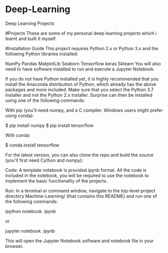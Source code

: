# Deep-Learning
Deep Learning Projects

#Projects
These are some of my personal deep learning projects which i learnt and built it myself.


#Installation Guide
This project requires Python 2.x or Python 3.x and the following Python libraries installed:

NumPy
Pandas
MatplotLib
Seaborn
Tensorflow
keras
Sklearn
You will also need to have software installed to run and execute a Jupyter Notebook.

If you do not have Python installed yet, it is highly recommended that you install the Anaconda distribution of Python, which already has the above packages and more included. Make sure that you select the Python 3.7 installer and not the Python 2.x installer. Surprise can then be installed using one of the following commands:

With pip (you'll need numpy, and a C compiler. Windows users might prefer using conda):

$ pip install numpy $ pip install tensorflow

With conda:

$ conda install tensorflow

For the latest version, you can also clone the repo and build the source (you'll first need Cython and numpy):

Code:
A template notebook is provided ipynb format. All the code is included in the notebook, you will be required to use the notebook to implement the basic functionality of the projects.

Run:
In a terminal or command window, navigate to the top-level project directory Machine-Learning/ (that contains this README) and run one of the following commands:

ipython notebook <name>.ipynb

or

jupyter notebook <name>.ipynb

This will open the Jupyter Notebook software and notebook file in your browser.
 

